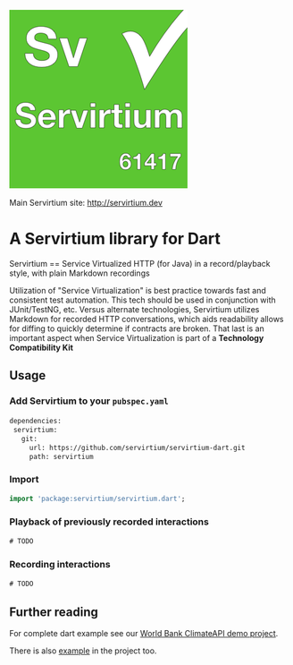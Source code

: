 ![](Servirtium-Square.png?raw=true)

Main Servirtium site: http://servirtium.dev

# A Servirtium library for Dart 

Servirtium == Service Virtualized HTTP (for Java) in a record/playback style, with plain 
Markdown recordings

Utilization of "Service Virtualization" is best practice towards fast and 
consistent test automation. This tech should be used in conjunction with 
JUnit/TestNG, etc.  Versus alternate technologies, Servirtium utilizes Markdown
for recorded HTTP conversations, which aids readability allows for diffing 
to quickly determine if contracts are broken. That last is an important aspect
when Service Virtualization is part of a **Technology Compatibility Kit**

## Usage

### Add Servirtium to your `pubspec.yaml`
```
dependencies:
 servirtium:
   git:
     url: https://github.com/servirtium/servirtium-dart.git
     path: servirtium
```

### Import
```dart
import 'package:servirtium/servirtium.dart';
```

### Playback of previously recorded interactions
```dart
# TODO
```

### Recording interactions
```dart
# TODO
```
## Further reading

For complete dart example see our [World Bank ClimateAPI demo project](https://github.com/servirtium/demo-dart-climate-tck).

There is also [example](./example) in the project too.